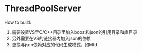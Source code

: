 # ThreadPoolServer
 
How to build: 
1. 需要设置VS里C/C++目录里加入boost和json的引用目录和库目录
2. 另外需要在VS的链接器内加入json的依赖
3. 更换与json依赖对应的代码生成模式，如Mtd
